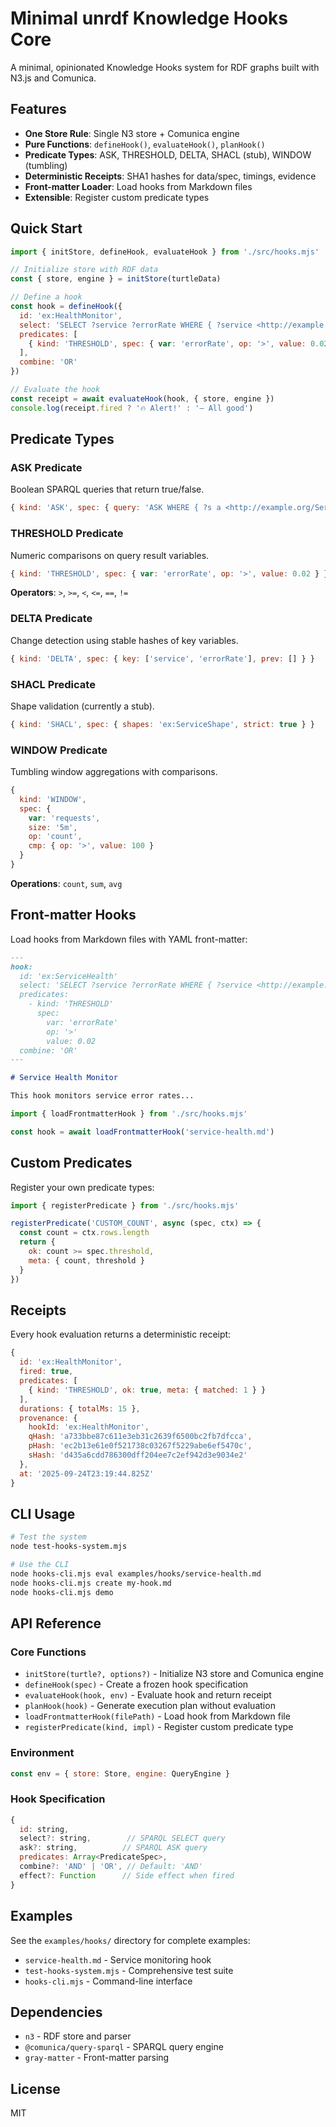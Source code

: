 # Minimal unrdf Knowledge Hooks Core

A minimal, opinionated Knowledge Hooks system for RDF graphs built with N3.js and Comunica.

## Features

- **One Store Rule**: Single N3 store + Comunica engine
- **Pure Functions**: `defineHook()`, `evaluateHook()`, `planHook()`
- **Predicate Types**: ASK, THRESHOLD, DELTA, SHACL (stub), WINDOW (tumbling)
- **Deterministic Receipts**: SHA1 hashes for data/spec, timings, evidence
- **Front-matter Loader**: Load hooks from Markdown files
- **Extensible**: Register custom predicate types

## Quick Start

```javascript
import { initStore, defineHook, evaluateHook } from './src/hooks.mjs'

// Initialize store with RDF data
const { store, engine } = initStore(turtleData)

// Define a hook
const hook = defineHook({
  id: 'ex:HealthMonitor',
  select: 'SELECT ?service ?errorRate WHERE { ?service <http://example.org/errorRate> ?errorRate }',
  predicates: [
    { kind: 'THRESHOLD', spec: { var: 'errorRate', op: '>', value: 0.02 } }
  ],
  combine: 'OR'
})

// Evaluate the hook
const receipt = await evaluateHook(hook, { store, engine })
console.log(receipt.fired ? '🔥 Alert!' : '— All good')
```

## Predicate Types

### ASK Predicate
Boolean SPARQL queries that return true/false.

```javascript
{ kind: 'ASK', spec: { query: 'ASK WHERE { ?s a <http://example.org/Service> }' } }
```

### THRESHOLD Predicate
Numeric comparisons on query result variables.

```javascript
{ kind: 'THRESHOLD', spec: { var: 'errorRate', op: '>', value: 0.02 } }
```

**Operators**: `>`, `>=`, `<`, `<=`, `==`, `!=`

### DELTA Predicate
Change detection using stable hashes of key variables.

```javascript
{ kind: 'DELTA', spec: { key: ['service', 'errorRate'], prev: [] } }
```

### SHACL Predicate
Shape validation (currently a stub).

```javascript
{ kind: 'SHACL', spec: { shapes: 'ex:ServiceShape', strict: true } }
```

### WINDOW Predicate
Tumbling window aggregations with comparisons.

```javascript
{ 
  kind: 'WINDOW', 
  spec: { 
    var: 'requests', 
    size: '5m', 
    op: 'count', 
    cmp: { op: '>', value: 100 } 
  } 
}
```

**Operations**: `count`, `sum`, `avg`

## Front-matter Hooks

Load hooks from Markdown files with YAML front-matter:

```markdown
---
hook:
  id: 'ex:ServiceHealth'
  select: 'SELECT ?service ?errorRate WHERE { ?service <http://example.org/errorRate> ?errorRate }'
  predicates:
    - kind: 'THRESHOLD'
      spec:
        var: 'errorRate'
        op: '>'
        value: 0.02
  combine: 'OR'
---

# Service Health Monitor

This hook monitors service error rates...
```

```javascript
import { loadFrontmatterHook } from './src/hooks.mjs'

const hook = await loadFrontmatterHook('service-health.md')
```

## Custom Predicates

Register your own predicate types:

```javascript
import { registerPredicate } from './src/hooks.mjs'

registerPredicate('CUSTOM_COUNT', async (spec, ctx) => {
  const count = ctx.rows.length
  return { 
    ok: count >= spec.threshold, 
    meta: { count, threshold } 
  }
})
```

## Receipts

Every hook evaluation returns a deterministic receipt:

```javascript
{
  id: 'ex:HealthMonitor',
  fired: true,
  predicates: [
    { kind: 'THRESHOLD', ok: true, meta: { matched: 1 } }
  ],
  durations: { totalMs: 15 },
  provenance: {
    hookId: 'ex:HealthMonitor',
    qHash: 'a733bbe87c611e3eb31c2639f6500bc2fb7dfcca',
    pHash: 'ec2b13e61e0f521738c03267f5229abe6ef5470c',
    sHash: 'd435a6cdd786300dff204ee7c2ef942d3e9034e2'
  },
  at: '2025-09-24T23:19:44.825Z'
}
```

## CLI Usage

```bash
# Test the system
node test-hooks-system.mjs

# Use the CLI
node hooks-cli.mjs eval examples/hooks/service-health.md
node hooks-cli.mjs create my-hook.md
node hooks-cli.mjs demo
```

## API Reference

### Core Functions

- `initStore(turtle?, options?)` - Initialize N3 store and Comunica engine
- `defineHook(spec)` - Create a frozen hook specification
- `evaluateHook(hook, env)` - Evaluate hook and return receipt
- `planHook(hook)` - Generate execution plan without evaluation
- `loadFrontmatterHook(filePath)` - Load hook from Markdown file
- `registerPredicate(kind, impl)` - Register custom predicate type

### Environment

```javascript
const env = { store: Store, engine: QueryEngine }
```

### Hook Specification

```javascript
{
  id: string,
  select?: string,        // SPARQL SELECT query
  ask?: string,          // SPARQL ASK query
  predicates: Array<PredicateSpec>,
  combine?: 'AND' | 'OR', // Default: 'AND'
  effect?: Function      // Side effect when fired
}
```

## Examples

See the `examples/hooks/` directory for complete examples:

- `service-health.md` - Service monitoring hook
- `test-hooks-system.mjs` - Comprehensive test suite
- `hooks-cli.mjs` - Command-line interface

## Dependencies

- `n3` - RDF store and parser
- `@comunica/query-sparql` - SPARQL query engine
- `gray-matter` - Front-matter parsing

## License

MIT
